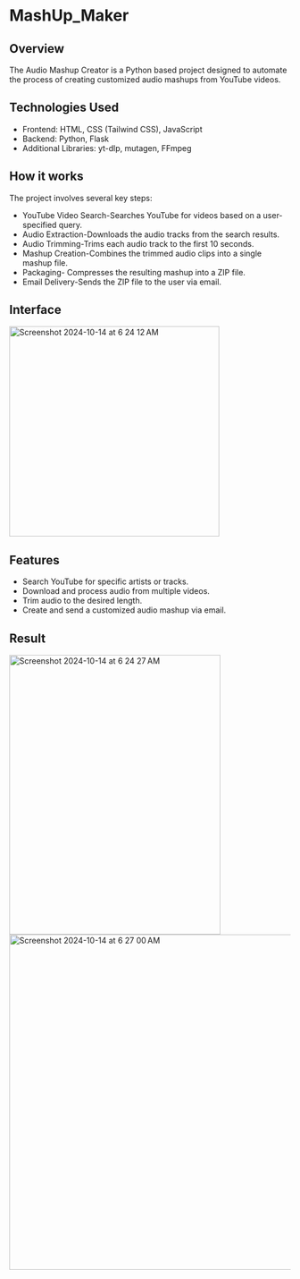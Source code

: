 # MashUp_Maker
## Overview
The Audio Mashup Creator is a Python based project designed to automate the process of creating customized audio mashups from YouTube videos. 

## Technologies Used
* Frontend: HTML, CSS (Tailwind CSS), JavaScript
* Backend: Python, Flask
* Additional Libraries: yt-dlp, mutagen, FFmpeg

## How it works
The project involves several key steps:

* YouTube Video Search-Searches YouTube for videos based on a user-specified query.
* Audio Extraction-Downloads the audio tracks from the search results.
* Audio Trimming-Trims each audio track to the first 10 seconds.
* Mashup Creation-Combines the trimmed audio clips into a single mashup file.
* Packaging- Compresses the resulting mashup into a ZIP file.
* Email Delivery-Sends the ZIP file to the user via email.


## Interface
<img width="376" alt="Screenshot 2024-10-14 at 6 24 12 AM" src="https://github.com/user-attachments/assets/d1cea1a7-f3f3-44ba-b781-7fcff1dbf596">

## Features
* Search YouTube for specific artists or tracks.
* Download and process audio from multiple videos.
* Trim audio to the desired length.
* Create and send a customized audio mashup via email.

## Result
<img width="378" height="500" alt="Screenshot 2024-10-14 at 6 24 27 AM" src="https://github.com/user-attachments/assets/c1297122-8140-4159-9529-cdf1be71c315">
<img width="600" heigtht="200" alt="Screenshot 2024-10-14 at 6 27 00 AM" src="https://github.com/user-attachments/assets/83025fd0-0d97-40ab-bef7-f683054b488a">


